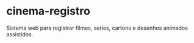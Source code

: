 # cinema-registro
Sistema web para registrar filmes, series, cartons e desenhos animados assistidos.
